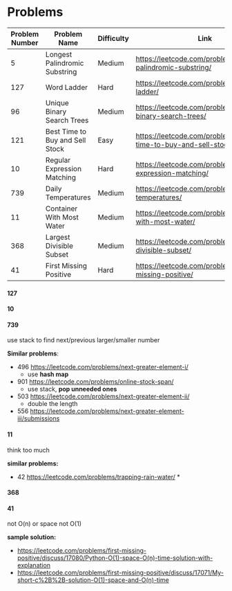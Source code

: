 # Problems

| Problem Number | Problem Name                    | Difficulty | Link                                                         | Notes      |
| -------------- | ------------------------------- | ---------- | ------------------------------------------------------------ | ---------- |
| 5              | Longest Palindromic Substring   | Medium     | https://leetcode.com/problems/longest-palindromic-substring/ |            |
| 127            | Word Ladder                     | Hard       | https://leetcode.com/problems/word-ladder/                   | Time Limit |
| 96             | Unique Binary Search Trees      | Medium     | https://leetcode.com/problems/unique-binary-search-trees/    |            |
| 121            | Best Time to Buy and Sell Stock | Easy       | https://leetcode.com/problems/best-time-to-buy-and-sell-stock/ |            |
| 10             | Regular Expression Matching     | Hard       | https://leetcode.com/problems/regular-expression-matching/   |            |
| 739            | Daily Temperatures              | Medium     | https://leetcode.com/problems/daily-temperatures/            | Time Limit |
| 11             | Container With Most Water       | Medium     | https://leetcode.com/problems/container-with-most-water/     | Wrong      |
| 368            | Largest Divisible Subset        | Medium     | https://leetcode.com/problems/largest-divisible-subset/      | Time Limit |
| 41             | First Missing Positive          | Hard       | https://leetcode.com/problems/first-missing-positive/        | Not O(n)   |



#### 127







#### 10







#### 739

use stack to find next/previous larger/smaller number

**Similar problems**: 

+ 496 https://leetcode.com/problems/next-greater-element-i/
  + use **hash map**
+ 901 https://leetcode.com/problems/online-stock-span/
  + use stack, **pop unneeded ones**
+ 503 https://leetcode.com/problems/next-greater-element-ii/
  +  double the length
+ 556 https://leetcode.com/problems/next-greater-element-iii/submissions



#### 11

think too much



**similar problems:**

* 42 https://leetcode.com/problems/trapping-rain-water/
  * 



#### 368







#### 41

not O(n) or space not O(1)

**sample solution:** 

- https://leetcode.com/problems/first-missing-positive/discuss/17080/Python-O(1)-space-O(n)-time-solution-with-explanation
- https://leetcode.com/problems/first-missing-positive/discuss/17071/My-short-c%2B%2B-solution-O(1)-space-and-O(n)-time



